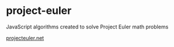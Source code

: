 # project-euler

JavaScript algorithms created to solve Project Euler math problems

<a href="http://www.projecteuler.net">projecteuler.net</a>
